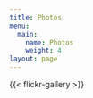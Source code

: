 ```yaml
---
title: Photos
menu:
  main:
    name: Photos
    weight: 4
layout: page
---
```

{{< flickr-gallery >}}


